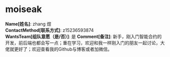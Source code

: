 # moiseak

**Name[姓名]**: zhang 煜  
**ContactMethod[联系方式]**: z15236593874  
**WantsTeam[组队意愿（是/否）]**: 是
**Comment[备注]**: 新手，刚入门智能合约的开发，前后端也都会写一点；重在学习，欢迎和我一样刚入门的朋友一起讨论，大佬就更好了；欢迎查看我的Github与博客或者加微信。  
